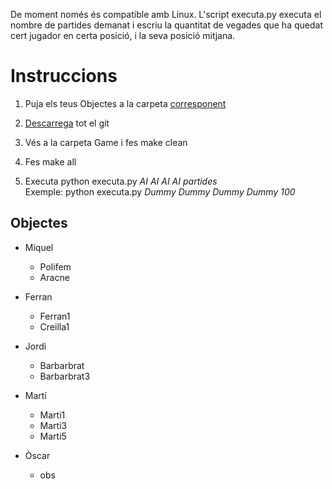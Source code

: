De moment només és compatible amb Linux. L'script executa.py executa el nombre de partides demanat i escriu la quantitat
de vegades que ha quedat cert jugador en certa posició, i la seva posició mitjana.

# Instruccions

1. Puja els teus Objectes a la carpeta [corresponent](https://github.com/MiquelOrtega/OrkIslandArena/tree/master/Objectes/)

2. [Descarrega](https://github.com/MiquelOrtega/OrkIslandArena/archive/master.zip) tot el git

3. Vés a la carpeta Game i fes make clean

4. Fes make all

5. Executa python executa.py _AI AI AI AI partides_  
   Exemple: python executa.py _Dummy Dummy Dummy Dummy 100_

## Objectes

- Miquel

  - Polifem
  - Aracne
  
- Ferran

  - Ferran1
  - Creilla1
  
- Jordi

   - Barbarbrat
   - Barbarbrat3

- Martí

   - Marti1
   - Marti3
   - Marti5

- Òscar
   - obs
